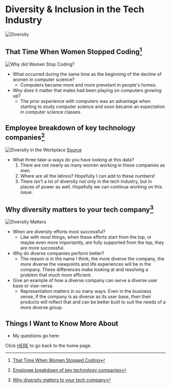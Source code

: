 # Diversity & Inclusion in the Tech Industry

![Diversity](https://encrypted-tbn0.gstatic.com/images?q=tbn:ANd9GcSgx-wIqyS5NEiFb0-O5SspfVNWgdsI7rePHg&usqp=CAU)

## That Time When Women Stopped Coding[^1]

![Why did Women Stop Coding?](https://developers.hp.com/sites/default/files/Intl%20Womens%20Week%20percent-degrees-women-usa-annotated.jpg?language=es)

- What occurred during the same time as the beginning of the decline of women in computer science?
  - Computers became more and more prevelant in people's homes.
- Why does it matter that males had been playing on computers growing up?
  - The prior experience with computers was an advantage when starting to study computer science and soon became an expectation in computer science classes.

## Employee breakdown of key technology companies[^2]

![Diversity in the Workplace](https://i2.cdn.turner.com/money/dam/assets/150619063454-tech-diversity-340xa.jpg)
[Source](https://money.cnn.com/2015/06/19/technology/tech-diversity-roundup/index.html)

- What three take-a-ways do you have looking at this data?
  1. There are not nearly as many women working in these companies as men.  
  2. Where are all the latinos?  Hopefully I can add to these numbers!
  3. There isn't a lot of diversity not only in the tech industry, but in places of power as well.  Hopefully we can continue working on this issue.

## Why diversity matters to your tech company[^3]

![Diversity Matters](https://encrypted-tbn0.gstatic.com/images?q=tbn:ANd9GcRruegqMhiUufrm97phXQ9uR-4FgtpM4FjeFg&usqp=CAU)

- When are diversity efforts most successful?
  - Like with most things, when these efforts start from the top, or maybe even more importantly, are fully supported from the top, they are more successful.
- Why do diverse companies perform better?
  - The reason is in the name I think, the more diverse the company, the more diverse the viewpoints and life experiences will be in the company.  These differences make looking at and resolving a problem that much more efficient.  
- Give an example of how a diverse company can serve a diverse user base or vise-versa.
  - Representation matters in so many ways.  Even in the business sense, if the company is as diverse as its user base, then their products will reflect that and can be better built to suit the needs of a more diverse group.  

## Things I Want to Know More About

- My questions go here:

Click [HERE](README.md) to go back to the home page.

[^1]: [That Time When Women Stopped Coding](https://www.npr.org/sections/money/2014/10/21/357629765/when-women-stopped-coding)

[^2]: [Employee breakdown of key technology companies]()

[^3]: [Why diversity matters to your tech company](https://www.usatoday.com/story/tech/columnist/2015/07/21/why-diversity-matters-your-tech-company/30419871/)